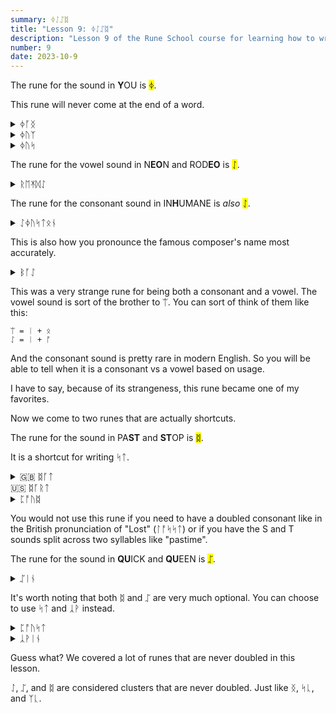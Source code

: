```yaml
---
summary: ᛄᛇᛢᛥ
title: "Lesson 9: ᛄᛇᛢᛥ"
description: "Lesson 9 of the Rune School course for learning how to write Modern English with the Anglo-Saxon futhorc"
number: 9
date: 2023-10-9
---
```


The rune for the sound in <strong>Y</strong>OU is <mark>ᛄ</mark>.

This rune will never come at the end of a word.

<details>
    <summary>ᛄᚪᛝ</summary>
    <p>young</p>
</details>

<details>
    <summary>ᛄᚢᛉ</summary>
    <p>use (verb)</p>
</details>

<details>
    <summary>ᛄᚢᛋ</summary>
    <p>use (noun)</p>
</details>

The rune for the vowel sound in N<strong>EO</strong>N and ROD<strong>EO</strong> is <mark>ᛇ</mark>.

<details>
    <summary>ᚱᛖᛡᛞᛇ</summary>
    <p>Radio</p>
</details>

The rune for the consonant sound in IN<strong>H</strong>UMANE is *also* <mark>ᛇ</mark>.

<details>
    <summary>ᛇᛄᚢᛋᛏᛟᚾ</summary>
    <p>Houston</p>
</details>

This is also how you pronounce the famous composer's name most accurately.

<details>
    <summary>ᛒᚪᛇ</summary>
    <p>Bach</p>
</details>

This was a very strange rune for being both a consonant and a vowel. The vowel sound is sort of the brother to ᛠ. You can sort of think of them like this:

```
ᛠ = ᛁ + ᛟ
ᛇ = ᛁ + ᚩ
```

And the consonant sound is pretty rare in modern English. So you will be able to tell when it is a consonant vs a vowel based on usage.

I have to say, because of its strangeness, this rune became one of my favorites.

Now we come to two runes that are actually shortcuts.

The rune for the sound in PA<strong>ST</strong> and <strong>ST</strong>OP is <mark>ᛥ</mark>.

It is a shortcut for writing ᛋᛏ.

<details>
    <summary>🇬🇧 ᛥᚪᛏ<br>🇺🇸 ᛥᚪᚱᛏ</summary>
    <p>start</p>
</details>

<details>
    <summary>ᛈᚩᚢᛥ</summary>
    <p>post</p>
</details>

You would not use this rune if you need to have a doubled consonant like in the British pronunciation of "Lost" (ᛚᚩᛋᛋᛏ) or if you have the S and T sounds split across two syllables like "pastime".

The rune for the sound in <strong>QU</strong>ICK and <strong>QU</strong>EEN is <mark>ᛢ</mark>.


<details>
    <summary>ᛢᛁᚾ</summary>
    <p>queen</p>
</details>

It's worth noting that both ᛥ and ᛢ are very much optional. You can choose to use ᛋᛏ and ᛣᚹ instead.

<details>
    <summary>ᛈᚩᚢᛋᛏ</summary>
    <p>post</p>
</details>

<details>
    <summary>ᛣᚹᛁᚾ</summary>
    <p>queen</p>
</details>

Guess what? We covered a lot of runes that are never doubled in this lesson. 

ᛇ, ᛢ, and ᛥ are considered clusters that are never doubled. Just like ᛝ, ᛋᚳ, and ᛉᚳ.
